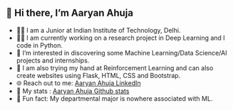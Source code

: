 ## 👋 Hi there, I’m Aaryan Ahuja

- 👨‍🎓 I am a Junior at Indian Institute of Technology, Delhi.
- 👨‍💼 I am currently working on a research project in Deep Learning and I code in Python.
- 👀 I’m interested in discovering some Machine Learning/Data Science/AI projects and internships.
- 🌱 I am also trying my hand at Reinforcement Learning and can also create websites using Flask, HTML, CSS and Bootstrap. 
- 🌐 Reach out to me: [Aaryan Ahuja LinkedIn](https://www.linkedin.com/in/aaryan-ahuja-ab1515218/)
- 🥸 My stats : [Aaryan Ahuja Github stats](https://github-readme-stats.vercel.app/api?username=aaryaniitd/)
- 🌟 Fun fact: My departmental major is nowhere associated with ML.


<!---
aaryaniitd/aaryaniitd is a ✨ special ✨ repository because its `README.md` (this file) appears on your GitHub profile.
You can click the Preview link to take a look at your changes.
--->
